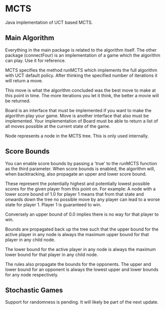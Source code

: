 # MCTS
Java implementation of UCT based MCTS.

## Main Algorithm
Everything in the main package is related to the algorithm 
itself. The other package (connectFour) is an implementation
of a game which the algorithm can play. Use it for reference.

MCTS specifies the method runMCTS which implements the 
full algorithm with UCT default policy. After thinking the
specified number of iterations it will return a move.

This move is what the algorithm concluded was the best move
to make at this point in time. The more iterations you
let it think, the better a movie will be returned.

Board is an interface that must be implemented if you want
to make the algorithm play your game. Move is another 
interface that also must be implemented. Your implementation
of Board must be able to return a list of all moves
possible at the current state of the game.

Node represents a node in the MCTS tree. This is only used
internally.

## Score Bounds
You can enable score bounds by passing a 'true' to
the runMCTS function as the third parameter. When score
bounds is enabled, the algorithm will, when backtracking,
also propagate an upper and lower score bound.

These represent the potentially highest and potentially
lowest possible scores for the given player from this
point on. For example: A node with a lower score bound of
1.0 for player 1 means that from that state and onwards down 
the tree no possible move by any player can lead to a worse
state for player 1. Player 1 is guaranteed to win.

Conversely an upper bound of 0.0 implies there is no way
for that player to win.

Bounds are propagated back up the tree such that the
upper bound for the active player in any node is always
the maximum upper bound for that player in any child node.

The lower bound for the active player in any node is always
the maximum lower bound for that player in any child node.

The rules also propagate the bounds for the opponents. The
upper and lower bound for an opponent is always the lowest
upper and lower bounds for any node respectively.

## Stochastic Games
Support for randomness is pending. It will likely be part
of the next update.